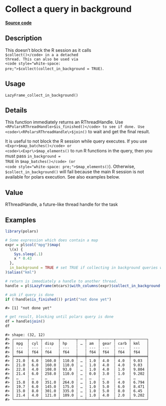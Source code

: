 
# Collect a query in background

[**Source code**](https://github.com/pola-rs/r-polars/tree/4c60e4ba5981c539b9639261157303d78f545b69/R/lazyframe__lazy.R#L469)

## Description

This doesn’t block the R session as it calls
<code style="white-space: pre;">$collect()</code> in a a detached
thread. This can also be used via
<code style="white-space: pre;">$collect(collect_in_background =
TRUE)</code>.

## Usage

<pre><code class='language-R'>LazyFrame_collect_in_background()
</code></pre>

## Details

This function immediately returns an RThreadHandle. Use
<code>\<RPolarsRThreadHandle\>$is_finished()</code> to see if done. Use
<code>\<RPolarsRThreadHandle\>$join()</code> to wait and get the final
result.

It is useful to not block the R session while query executes. If you use
<code>\<Expr\>$map_batches()</code> or
<code>\<Expr\>$map_elements()</code> to run R functions in the query,
then you must pass <code>in_background = TRUE</code> in
<code style="white-space: pre;">$map_batches()</code> (or
<code style="white-space: pre;">$map_elements()</code>). Otherwise,
<code style="white-space: pre;">$collect_in_background()</code> will
fail because the main R session is not available for polars execution.
See also examples below.

## Value

RThreadHandle, a future-like thread handle for the task

## Examples

``` r
library(polars)

# Some expression which does contain a map
expr = pl$col("mpg")$map(
  \(x) {
    Sys.sleep(.1)
    x * 0.43
  },
  in_background = TRUE # set TRUE if collecting in background queries with $map or $apply
)$alias("kml")

# return is immediately a handle to another thread.
handle = pl$LazyFrame(mtcars)$with_columns(expr)$collect_in_background()

# ask if query is done
if (!handle$is_finished()) print("not done yet")
```

    #> [1] "not done yet"

``` r
# get result, blocking until polars query is done
df = handle$join()
df
```

    #> shape: (32, 12)
    #> ┌──────┬─────┬───────┬───────┬───┬─────┬──────┬──────┬───────┐
    #> │ mpg  ┆ cyl ┆ disp  ┆ hp    ┆ … ┆ am  ┆ gear ┆ carb ┆ kml   │
    #> │ ---  ┆ --- ┆ ---   ┆ ---   ┆   ┆ --- ┆ ---  ┆ ---  ┆ ---   │
    #> │ f64  ┆ f64 ┆ f64   ┆ f64   ┆   ┆ f64 ┆ f64  ┆ f64  ┆ f64   │
    #> ╞══════╪═════╪═══════╪═══════╪═══╪═════╪══════╪══════╪═══════╡
    #> │ 21.0 ┆ 6.0 ┆ 160.0 ┆ 110.0 ┆ … ┆ 1.0 ┆ 4.0  ┆ 4.0  ┆ 9.03  │
    #> │ 21.0 ┆ 6.0 ┆ 160.0 ┆ 110.0 ┆ … ┆ 1.0 ┆ 4.0  ┆ 4.0  ┆ 9.03  │
    #> │ 22.8 ┆ 4.0 ┆ 108.0 ┆ 93.0  ┆ … ┆ 1.0 ┆ 4.0  ┆ 1.0  ┆ 9.804 │
    #> │ 21.4 ┆ 6.0 ┆ 258.0 ┆ 110.0 ┆ … ┆ 0.0 ┆ 3.0  ┆ 1.0  ┆ 9.202 │
    #> │ …    ┆ …   ┆ …     ┆ …     ┆ … ┆ …   ┆ …    ┆ …    ┆ …     │
    #> │ 15.8 ┆ 8.0 ┆ 351.0 ┆ 264.0 ┆ … ┆ 1.0 ┆ 5.0  ┆ 4.0  ┆ 6.794 │
    #> │ 19.7 ┆ 6.0 ┆ 145.0 ┆ 175.0 ┆ … ┆ 1.0 ┆ 5.0  ┆ 6.0  ┆ 8.471 │
    #> │ 15.0 ┆ 8.0 ┆ 301.0 ┆ 335.0 ┆ … ┆ 1.0 ┆ 5.0  ┆ 8.0  ┆ 6.45  │
    #> │ 21.4 ┆ 4.0 ┆ 121.0 ┆ 109.0 ┆ … ┆ 1.0 ┆ 4.0  ┆ 2.0  ┆ 9.202 │
    #> └──────┴─────┴───────┴───────┴───┴─────┴──────┴──────┴───────┘
